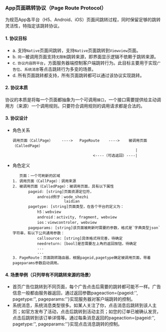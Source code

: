 ### App页面跳转协议（Page Route Protocol）

为规范App各平台（H5、Android、iOS）页面间跳转过程，同时保留足够的跳转灵活性，特指定该跳转协议。

#### 1. 协议目标

- a. 支持`Native`页面间跳转，支持`Native`页面跳转到`Viewview`页面。
- b. `同一`被调用页面支持`无限制`跳转来源，即界面显示逻辑不依赖于跳转来源。
- c. `协议内容跨平台`，方面服务器端控制客户端跳转行为。此目标主要用于实现`广告位`、`系统消息`等点击跳转行为多变的场景。
- d. 所有页面跳转都支持，所有页面跳转都可以通过该协议实现跳转。

#### 2. 协议本质

协议的本质是将每一个页面都抽象为一个可调用`接口`，一个接口需要提供给主动调用方（来源）一个调用规则。只要符合调用规则的调用请求都是合法的。

#### 3. 协议设计

- 角色关系

    ```
    调用页面（CallPage）    ---->   PageRoute    ---->    被调用页面（CalledPage）
                                                           |
                                        <----（可选返回）----|
    ```

- 角色定义

    ```
       页面：一个可刷新的区域
    1. 调用页面（CallPage）：调用来源
    2. 被调用页面（CalledPage）：被调用页面，具有以下属性
           pageid: [string]页面资源定位符，
               android例子：wode_shezhi
                           laidian
           pagetype: [string]页面类型，在各个平台的定义为：
               h5：webview
               android：activity, fragment, webview
               ios：viewcontroler, webview
           pageparams: [string]该页面被刷新时需要的参数，格式是`字典类型json`字符串，有以下公共通用参数：
               callsource: [string]具体格式待完善，待确定
               needreturn: [bool]是否需要左上角的返回按钮，待确定
               ...
               ...
    3. PageRoute：页面跳转路由器，根据pageid,pagetype确定被调用页面，带着pageparams参数启动调用。
    
    ```

#### 4. 场景举例（只列举有不同跳转来源的场景）

- 首页广告位跳转到不同页面，每个广告点击后需要的跳转都可能不一样。广告信息一般都由服务器返回，通过返回参数pageaction={pageid:'', pagetype:'', pageparams:''}实现服务器对客户端跳转的控制。
- 系统消息，系统消息类型很多。如某人关注了你，点击消息后跳转到该人主页；如官方发布了活动，点击后跳转到活动主页；如您的订单已被确认发货，点击后跳转到该订单详情等。通过每条消息返回的pageaction={pageid:'', pagetype:'', pageparams:''}实现点击消息跳转的控制。

